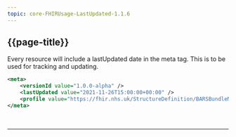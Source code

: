 ```yaml
---
topic: core-FHIRUsage-LastUpdated-1.1.6
---
```

## {{page-title}}

Every resource will include a lastUpdated date in the meta tag. This is to be used for tracking and updating.

```xml
<meta>
    <versionId value="1.0.0-alpha" />
    <lastUpdated value="2021-11-26T15:00:00+00:00" />
    <profile value="https://fhir.nhs.uk/StructureDefinition/BARSBundleMessage" />
</meta>
```

<br>
<hr>